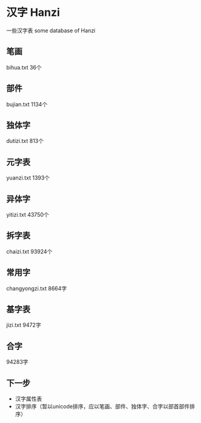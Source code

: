 # 汉字 Hanzi

一些汉字表
some database of Hanzi

##  笔画
bihua.txt
36个

## 部件
bujian.txt
1134个

## 独体字
dutizi.txt
813个

## 元字表
yuanzi.txt
1393个

## 异体字
yitizi.txt
43750个

## 拆字表
chaizi.txt
93924个

## 常用字
changyongzi.txt
8664字

## 基字表
jizi.txt
9472字

## 合字
94283字

## 下一步
* 汉字属性表
* 汉字排序（暂以unicode排序，应以笔画、部件、独体字、合字以部首部件排序）
